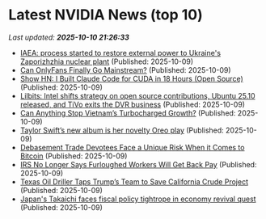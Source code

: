 # Latest NVIDIA News (top 10)
_Last updated: **2025-10-10 21:26:33**_

- [IAEA: process started to restore external power to Ukraine's Zaporizhzhia nuclear plant](https://biztoc.com/x/d418a85185d6b8ef) (Published: 2025-10-09)
- [Can OnlyFans Finally Go Mainstream?](https://biztoc.com/x/8c5fd436c829a6b6) (Published: 2025-10-09)
- [Show HN: I Built Claude Code for CUDA in 18 Hours (Open Source)](https://github.com/RightNow-AI/rightnow-cli) (Published: 2025-10-09)
- [Lilbits: Intel shifts strategy on open source contributions, Ubuntu 25.10 released, and TiVo exits the DVR business](https://liliputing.com/lilbits-intel-shifts-strategy-on-open-source-contributions-ubuntu-25-10-released-and-tivo-exits-the-dvr-business/) (Published: 2025-10-09)
- [Can Anything Stop Vietnam’s Turbocharged Growth?](https://biztoc.com/x/76180c4a6adf6df9) (Published: 2025-10-09)
- [Taylor Swift’s new album is her novelty Oreo play](https://biztoc.com/x/6f2a690cd0465e28) (Published: 2025-10-09)
- [Debasement Trade Devotees Face a Unique Risk When it Comes to Bitcoin](https://biztoc.com/x/57bc90a8559dbbba) (Published: 2025-10-09)
- [IRS No Longer Says Furloughed Workers Will Get Back Pay](https://biztoc.com/x/05ed258042180cab) (Published: 2025-10-09)
- [Texas Oil Driller Taps Trump’s Team to Save California Crude Project](https://biztoc.com/x/845c49c1749a46bf) (Published: 2025-10-09)
- [Japan's Takaichi faces fiscal policy tightrope in economy revival quest](https://biztoc.com/x/388ce123b2853620) (Published: 2025-10-09)
